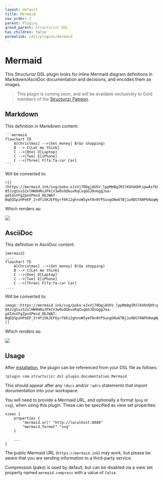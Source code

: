 ```yaml
---
layout: default
title: Mermaid
nav_order: 2
parent: Plugins
grand_parent: Structurizr DSL
has_children: false
permalink: /dsl/plugins/mermaid
---
```


# Mermaid

This Structurizr DSL plugin looks for inline Mermaid diagram definitions in Markdown/AsciiDoc documentation
and decisions, and encodes them as images.

> This plugin is coming soon, and will be available exclusively to Gold members of the [Structurizr Patreon](https://www.patreon.com/structurizr).

## Markdown

This definition in Markdown content:

````
```mermaid
flowchart TD
    A[Christmas] -->|Get money| B(Go shopping)
    B --> C{Let me think}
    C -->|One| D[Laptop]
    C -->|Two| E[iPhone]
    C -->|Three| F[fa:fa-car Car]
```
````

Will be converted to:

```
![](https://mermaid.ink/svg/pako:eJxVj70OgjAUhV_lppMm8gIMJlKUhUQHtspwAxfbSH9SaoihvLsgi571-85JzgSssS2xlHW9HRuJPkCV3w0sOQkuvRqCxqGGJDnGggJoa-gdIdsVFgZpnVPmsd_8bJWAT-WqEQSpzHPeEP_2r4Yi5KJEF6yrf0k12ghnoW5ymf8n0tPSuogO0w6TBj1w9DU7ANPkNaqWpRMLkvR6oqUOX31g8_wBLY9E1w==)
```

Which renders as:

![](https://mermaid.ink/svg/pako:eJxVj70OgjAUhV_lppMm8gIMJlKUhUQHtspwAxfbSH9SaoihvLsgi571-85JzgSssS2xlHW9HRuJPkCV3w0sOQkuvRqCxqGGJDnGggJoa-gdIdsVFgZpnVPmsd_8bJWAT-WqEQSpzHPeEP_2r4Yi5KJEF6yrf0k12ghnoW5ymf8n0tPSuogO0w6TBj1w9DU7ANPkNaqWpRMLkvR6oqUOX31g8_wBLY9E1w==)

## AsciiDoc

This definition in AsciiDoc content:

```
[mermaid]
....
flowchart TD
    A[Christmas] -->|Get money| B(Go shopping)
    B --> C{Let me think}
    C -->|One| D[Laptop]
    C -->|Two| E[iPhone]
    C -->|Three| F[fa:fa-car Car]
....
```

Will be converted to:

```
image::https://mermaid.ink/svg/pako:eJxVj70OgjAUhV_lppMm8gIMJlKUhUQHtspwAxfbSH9SaoihvLsgi571-85JzgSssS2xlHW9HRuJPkCV3w0sOQkuvRqCxqGGJDnGggJoa-gdIdsVFgZpnVPmsd_8bJWAT-WqEQSpzHPeEP_2r4Yi5KJEF6yrf0k12ghnoW5ymf8n0tPSuogO0w6TBj1w9DU7ANPkNaqWpRMLkvR6oqUOX31g8_wBLY9E1w==[]
```

Which renders as:

![](https://mermaid.ink/svg/pako:eJxVj70OgjAUhV_lppMm8gIMJlKUhUQHtspwAxfbSH9SaoihvLsgi571-85JzgSssS2xlHW9HRuJPkCV3w0sOQkuvRqCxqGGJDnGggJoa-gdIdsVFgZpnVPmsd_8bJWAT-WqEQSpzHPeEP_2r4Yi5KJEF6yrf0k12ghnoW5ymf8n0tPSuogO0w6TBj1w9DU7ANPkNaqWpRMLkvR6oqUOX31g8_wBLY9E1w==)

## Usage

After [installation](/dsl/plugins#installation), the plugin can be referenced from your DSL file as follows:

```
!plugin com.structurizr.dsl.plugin.documentation.Mermaid
```

This should appear after any `!docs` and/or `!adrs` statements that import documentation into your workspace.

You will need to provide a Mermaid URL, and optionally a format (`png` or `svg`),
when using this plugin. These can be specified as view set properties:

```
views {
    properties {
        "mermaid.url" "http://localhost:8888"
        "mermaid.format" "svg"
    }
    
    ...
}
```

The public Mermaid URL (`https://mermaid.ink`) may work, but please be aware that you are sending
information to a third-party service.

Compression (pako) is used by default, but can be disabled via a view set property named `mermaid.compress`
with a value of `false`.